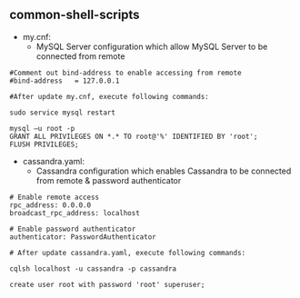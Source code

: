 ## common-shell-scripts

* my.cnf: 
    * MySQL Server configuration which allow MySQL Server to be connected from remote
```
#Comment out bind-address to enable accessing from remote
#bind-address   = 127.0.0.1

#After update my.cnf, execute following commands:

sudo service mysql restart

mysql –u root -p
GRANT ALL PRIVILEGES ON *.* TO root@'%' IDENTIFIED BY 'root';
FLUSH PRIVILEGES;
```


* cassandra.yaml: 
    * Cassandra configuration which enables Cassandra to be connected from remote & password authenticator
```
# Enable remote access
rpc_address: 0.0.0.0
broadcast_rpc_address: localhost

# Enable password authenticator
authenticator: PasswordAuthenticator

# After update cassandra.yaml, execute following commands:

cqlsh localhost -u cassandra -p cassandra

create user root with password 'root' superuser;
```